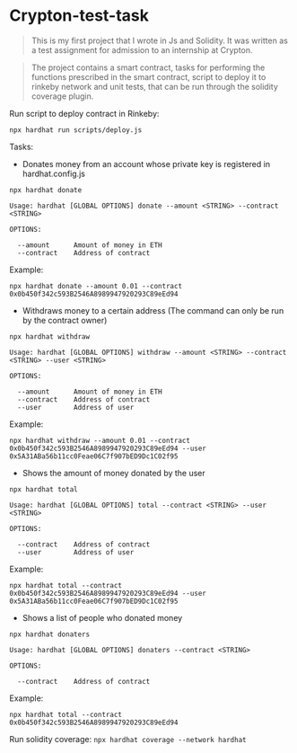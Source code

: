# Crypton-test-task

>This is my first project that I wrote in Js and Solidity. It was written as a test assignment for admission to an internship at Crypton.

>The project contains a smart contract, tasks for performing the functions prescribed in the smart contract, script to deploy it to rinkeby network and unit tests, that can be run through the solidity coverage plugin.


Run script to deploy contract in Rinkeby:
```shell
npx hardhat run scripts/deploy.js
```

Tasks:

- Donates money from an account whose private key is registered in hardhat.config.js
```shell
npx hardhat donate

Usage: hardhat [GLOBAL OPTIONS] donate --amount <STRING> --contract <STRING>

OPTIONS:

  --amount  	Amount of money in ETH 
  --contract	Address of contract 
```
Example:
```shell
npx hardhat donate --amount 0.01 --contract 0x0b450f342c593B2546A8989947920293C89eEd94
```
- Withdraws money to a certain address (The command can only be run by the contract owner)
```shell
npx hardhat withdraw

Usage: hardhat [GLOBAL OPTIONS] withdraw --amount <STRING> --contract <STRING> --user <STRING>

OPTIONS:

  --amount  	Amount of money in ETH 
  --contract	Address of contract 
  --user    	Address of user
```
Example:
```shell
npx hardhat withdraw --amount 0.01 --contract 0x0b450f342c593B2546A8989947920293C89eEd94 --user 0x5A31ABa56b11cc0Feae06C7f907bED9Dc1C02f95
```
- Shows the amount of money donated by the user
```shell
npx hardhat total

Usage: hardhat [GLOBAL OPTIONS] total --contract <STRING> --user <STRING>

OPTIONS:

  --contract	Address of contract 
  --user    	Address of user 
```
Example:
```shell
npx hardhat total --contract 0x0b450f342c593B2546A8989947920293C89eEd94 --user 0x5A31ABa56b11cc0Feae06C7f907bED9Dc1C02f95
```
- Shows a list of people who donated money
```shell
npx hardhat donaters

Usage: hardhat [GLOBAL OPTIONS] donaters --contract <STRING>

OPTIONS:

  --contract	Address of contract 
```
Example:
```shell
npx hardhat total --contract 0x0b450f342c593B2546A8989947920293C89eEd94
```


Run solidity coverage:
`npx hardhat coverage --network hardhat`
